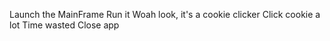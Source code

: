 Launch the MainFrame
Run it
Woah look, it's a cookie clicker
Click cookie a lot
Time wasted
Close app
